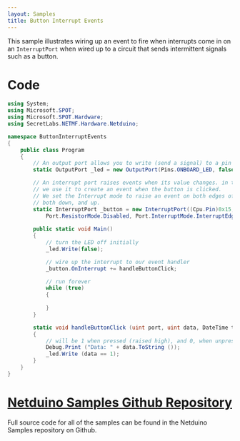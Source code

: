 ```yaml
---
layout: Samples
title: Button Interrupt Events
---
```


This sample illustrates wiring up an event to fire when interrupts come in on an `InterruptPort` when wired up to a circuit that sends intermittent signals such as a button.

# Code

```csharp
using System;
using Microsoft.SPOT;
using Microsoft.SPOT.Hardware;
using SecretLabs.NETMF.Hardware.Netduino;

namespace ButtonInterruptEvents
{
    public class Program
    {
        // An output port allows you to write (send a signal) to a pin
        static OutputPort _led = new OutputPort(Pins.ONBOARD_LED, false);

        // An interrupt port raises events when its value changes. in this case, 
        // we use it to create an event when the button is clicked.
        // We set the Interrupt mode to raise an event on both edges of the signal;
        // both down, and up.
        static InterruptPort _button = new InterruptPort((Cpu.Pin)0x15, false, 
            Port.ResistorMode.Disabled, Port.InterruptMode.InterruptEdgeBoth );
        
        public static void Main()
        {
            // turn the LED off initially
            _led.Write(false);

            // wire up the interrupt to our event handler
            _button.OnInterrupt += handleButtonClick;

            // run forever
            while (true)
            {
                
            }
        }

        static void handleButtonClick (uint port, uint data, DateTime time)
        {
            // will be 1 when pressed (raised high), and 0, when unpressed
            Debug.Print ("Data: " + data.ToString ());
            _led.Write (data == 1);
        }
    }
}
```

# [Netduino Samples Github Repository](https://github.com/WildernessLabs/Netduino_Samples)

Full source code for all of the samples can be found in the Netduino Samples repository on Github.